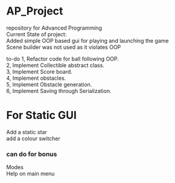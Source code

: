 # AP_Project
repository for Advanced Programming <br>
Current State of project: <br>
Added simple OOP based gui for playing and launching the game <br>
Scene builder was not used as it violates OOP <br>


to-do
1, Refactor code for ball following OOP. <br>
2, Implement Collectible abstract class. <br>
3, Implement Score board. <br>
4, Implement obstacles. <br>
5, Implement Obstacle generation. <br>
6, Implement Saving through Serialization. <br>

# For Static GUI <br>
Add a static star<br>
add a colour switcher <br>

### can do for bonus <br>
Modes <br>
Help on main menu <br>
